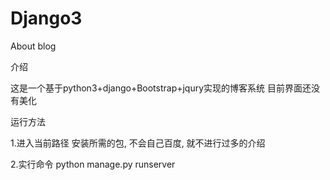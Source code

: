 # Django3

About blog

介绍
  
  这是一个基于python3+django+Bootstrap+jqury实现的博客系统 目前界面还没有美化 

运行方法

  1.进入当前路径 安装所需的包, 不会自己百度, 就不进行过多的介绍
  
  2.实行命令 python manage.py runserver
    
